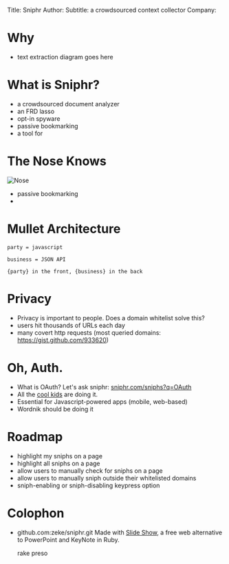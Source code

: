 Title: Sniphr
Author: 
Subtitle: a crowdsourced context collector
Company:

Why
===

- text extraction diagram goes here


What is Sniphr?
===============

- a crowdsourced document analyzer
- an FRD lasso
- opt-in spyware
- passive bookmarking
- a tool for

The Nose Knows
==============

![Nose](http://etc.usf.edu/clipart/19100/19107/nose_19107_lg.gif)

- passive bookmarking
- 

Mullet Architecture
===================

	party = javascript
	
	business = JSON API
	
	{party} in the front, {business} in the back

Privacy
=======

- Privacy is important to people. Does a domain whitelist solve this?
- users hit thousands of URLs each day
- many covert http requests (most queried domains: https://gist.github.com/933620)

Oh, Auth.
=========

- What is OAuth? Let's ask sniphr: [sniphr.com/sniphs?q=OAuth](http://sniphr.com/sniphs?q=OAuth)
- All the [cool kids](https://github.com/intridea/omniauth) are doing it.
- Essential for Javascript-powered apps (mobile, web-based)
- Wordnik should be doing it

Roadmap
=======

- highlight my sniphs on a page
- highlight all sniphs on a page
- allow users to manually check for sniphs on a page
- allow users to manually sniph outside their whitelisted domains
- sniph-enabling or sniph-disabling keypress option

Colophon
========

- github.com:zeke/sniphr.git
Made with [Slide Show](http://slideshow.rubyforge.org/), a free web alternative to PowerPoint and KeyNote in Ruby.

	rake preso